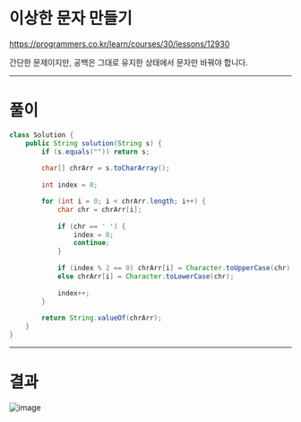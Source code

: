 # 이상한 문자 만들기
https://programmers.co.kr/learn/courses/30/lessons/12930

간단한 문제이지만, 공백은 그대로 유지한 상태에서 문자만 바꿔야 합니다.

----

# 풀이

```java
class Solution {
    public String solution(String s) {
        if (s.equals("")) return s;
        
        char[] chrArr = s.toCharArray();
        
        int index = 0;

        for (int i = 0; i < chrArr.length; i++) {
            char chr = chrArr[i];
            
            if (chr == ' ') {
                index = 0;
                continue;
            }
            
            if (index % 2 == 0) chrArr[i] = Character.toUpperCase(chr);
            else chrArr[i] = Character.toLowerCase(chr);
            
            index++;
        }
        
        return String.valueOf(chrArr);
    }
}
```

----

# 결과

![image](https://user-images.githubusercontent.com/45728407/150055614-1152e11e-a7eb-407b-853f-4f4e932b6170.png)
